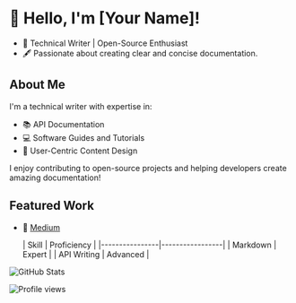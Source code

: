 # 👋 Hello, I'm [Your Name]!
- 🌟 Technical Writer | Open-Source Enthusiast
- 🖋️ Passionate about creating clear and concise documentation.
## About Me
I'm a technical writer with expertise in:
- 📚 API Documentation
- 💻 Software Guides and Tutorials
- 🎨 User-Centric Content Design

I enjoy contributing to open-source projects and helping developers create amazing documentation!

## Featured Work
- 📝 [Medium](https://medium.com/@sunidhyn0007)

  | Skill          | Proficiency     |
|----------------|-----------------|
| Markdown       | Expert          |
| API Writing    | Advanced        |


![GitHub Stats](https://github-readme-stats.vercel.app/api?username=Sunidhiyn&show_icons=true)

![Profile views](https://komarev.com/ghpvc/?username=Sunidhiyn&color=blue)

  


<!--
**Sunidhiyn/Sunidhiyn** is a ✨ _special_ ✨ repository because its `README.md` (this file) appears on your GitHub profile.

Here are some ideas to get you started:

- 🔭 I’m currently working on ...
- 🌱 I’m currently learning ...
- 👯 I’m looking to collaborate on ...
- 🤔 I’m looking for help with ...
- 💬 Ask me about ...
- 📫 How to reach me: ...
- 😄 Pronouns: ...
- ⚡ Fun fact: ...
-->
